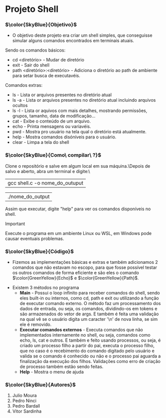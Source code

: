 # Projeto Shell

### $\color{SkyBlue}{Objetivo\}$
* O objetivo deste projeto era criar um shell simples, que conseguisse simular alguns comandos
encontrados em terminais atuais.

Sendo os comandos básicos:
- cd <diretório> - Mudar de diretório
- exit - Sair do shell
- path <diretório>:<diretório>  - Adiciona o diretório ao path de ambiente para setar busca de executavéis.

Comandos extras:
- ls - Lista or arquivos presentes no diretório atual
- ls -a - Lista or arquivos presentes no diretório atual incluindo arquivos ocultos
- ls -l - Lista or aquivos com mais detalhes, mostrando permissões, grupos, tamanho, data de modificação...
- cat <arquivo> - Exibe o conteúdo de um arquivo.
- echo - Printa mensagens ou variavéis.
- pwd - Mostra pro usuário na tela qual o diretório está atualmente.
- help - Mostra comandos disóníveis para o usuário.
- clear - Limpa a tela do shell

### $\color{SkyBlue}{Como\ compilar\ ?\}$

Clone o repositório e salve em algum local em sua máquina.\Depois de salvo e aberto, abra um terminal e digite:\
<table><tr><td>gcc shell.c -o nome_do_outuput</td></tr></table>
<table><tr><td>./nome_do_output</td></tr></table>

Assim que executar, digite "help" para ver os comandos disponíveis no shell.

> [!IMPORTANT]
> Execute o programa em um ambiente Linux ou WSL, em Windows pode causar eventuais problemas.

### $\color{SkyBlue}{Código\}$

* Fizemos as implementações básicas e extras e também adicionamos 2 comandos que não estavam no escopo, para que fosse possível testar os outros comandos de forma eficiente
  e são eles o comando $\color{GreenYellow}{Echo\}$ e $\color{GreenYellow}{Path\}$.
- Existem 3 métodos no programa
    - **Main** - Possui o loop infinito para receber comandos do shell, sendo eles built-in ou internos, como cd, path e exit ou utilizando a função de executar comando externo.
      O método faz um processamento dos dados de entrada, ou seja, os comandos, dividindo-os em tokens e são armazenados do vetor de args. E também é feita uma validação na qual vê se o usuário digita um caracter '\n' de nova linha, se sim
      ele é removido.
    - **Executar comandos externos** - Executa comandos que não implementados internamente no shell, ou seja, comandos como echo, ls, cat e outros. E também e feito usando processos, ou seja, é criado um processo filho a partir do pai, executa
      o processo filho, que no caso é o recebimento do comando digitado pelo usuário e valida se o comando é conhecido ou não e o processo pai aguarda a finalização da execução dos filhos. Validações como erro de criação de processo também estão sendo feitas.
    - **Help** - Mostra o menu de ajuda

### $\color{SkyBlue}{Autores\}$
1. Julio Moura
2. Pedro Ninci
3. Pedro Bardall
4. Vitor Sardinha
